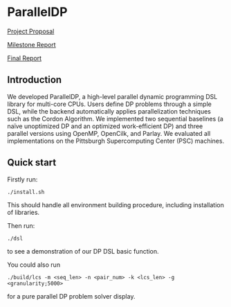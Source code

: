 # ParallelDP

[Project Proposal](./Final_Project_Proposal.pdf)

[Milestone Report](./Milestone_Report.pdf)

[Final Report](./Final_Report.pdf)

## Introduction

We developed ParallelDP, a high-level parallel dynamic programming DSL library for multi-core CPUs. Users define DP problems through a simple DSL, while the backend automatically applies parallelization techniques such as the Cordon Algorithm. We implemented two sequential baselines (a naïve unoptimized DP and an optimized work-efficient DP) and three parallel versions using OpenMP, OpenCilk, and Parlay. We evaluated all implementations on the Pittsburgh Supercomputing Center (PSC) machines.

## Quick start

Firstly run:
```
./install.sh
```
This should handle all environment building procedure, including installation of libraries.

Then run:
```
./dsl
```
to see a demonstration of our DP DSL basic function.

You could also run
```
./build/lcs -m <seq_len> -n <pair_num> -k <lcs_len> -g <granularity;5000>
```
for a pure parallel DP problem solver display.